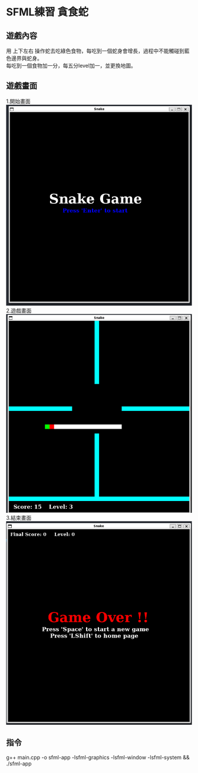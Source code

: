 # SFML練習 貪食蛇  
## 遊戲內容  
用 上下左右 操作蛇去吃綠色食物，每吃到一個蛇身會增長，過程中不能觸碰到藍色邊界與蛇身。  
每吃到一個食物加一分，每五分level加一，並更換地圖。
## 遊戲畫面  
1.開始畫面
![image](https://github.com/ckt1022/Snake/blob/master/startinterface.png)  
2.遊戲畫面
![image](https://github.com/ckt1022/Snake/blob/master/game2.png)  
3.結束畫面
![image](https://github.com/ckt1022/Snake/blob/master/gameover.png)  
## 指令  
g++ main.cpp -o sfml-app -lsfml-graphics -lsfml-window -lsfml-system && ./sfml-app  
